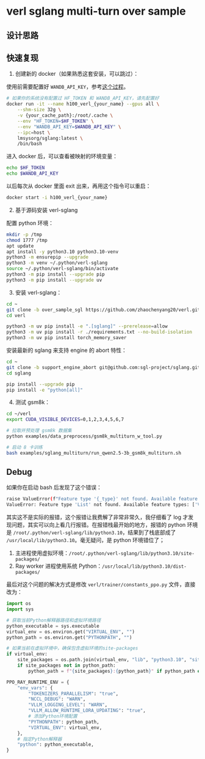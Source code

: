 # verl sglang multi-turn over sample

## 设计思路

## 快速复现

1. 创建新的 docker（如果熟悉这套安装，可以跳过）：

使用前需要配置好 `WANDB_API_KEY`，参考[这个过程](https://community.wandb.ai/t/where-can-i-find-the-api-token-for-my-project/7914)。

```bash
# 如果你的系统没有配置过 HF_TOKEN 和 WANDB_API_KEY，请先配置好
docker run -it --name h100_verl_{your_name} --gpus all \
    --shm-size 32g \
    -v {your_cache_path}:/root/.cache \
    --env "HF_TOKEN=$HF_TOKEN" \
    --env "WANDB_API_KEY=$WANDB_API_KEY" \
    --ipc=host \
    lmsysorg/sglang:latest \
    /bin/bash
```

进入 docker 后，可以查看被映射的环境变量：

```bash
echo $HF_TOKEN
echo $WANDB_API_KEY
```

以后每次从 docker 里面 exit 出来，再用这个指令可以重启：

```bash
docker start -i h100_verl_{your_name}
```

2. 基于源码安装 verl-sglang

配置 python 环境：

```bash
mkdir -p /tmp
chmod 1777 /tmp
apt update
apt install -y python3.10 python3.10-venv
python3 -m ensurepip --upgrade
python3 -m venv ~/.python/verl-sglang
source ~/.python/verl-sglang/bin/activate
python3 -m pip install --upgrade pip
python3 -m pip install --upgrade uv
```

3. 安装 verl-sglang：

```bash
cd ~
git clone -b over_sample_sgl https://github.com/zhaochenyang20/verl.git
cd verl

python3 -m uv pip install -e ".[sglang]" --prerelease=allow
python3 -m uv pip install -r ./requirements.txt --no-build-isolation
python3 -m uv pip install torch_memory_saver
```

安装最新的 sglang 来支持 engine 的 abort 特性：

```bash
cd ~
git clone -b support_engine_abort git@github.com:sgl-project/sglang.git
cd sglang

pip install --upgrade pip
pip install -e "python[all]"
```

4. 测试 gsm8k：

```bash
cd ~/verl
export CUDA_VISIBLE_DEVICES=0,1,2,3,4,5,6,7

# 拉取并预处理 gsm8k 数据集
python examples/data_preprocess/gsm8k_multiturn_w_tool.py

# 启动 8 卡训练
bash examples/sglang_multiturn/run_qwen2.5-3b_gsm8k_multiturn.sh
```

## Debug

如果你在启动 bash 后发现了这个错误：

```bash
raise ValueError(f"Feature type '{_type}' not found. Available feature types: {list(_FEATURE_TYPES.keys())}")
ValueError: Feature type 'List' not found. Available feature types: ['Value', 'ClassLabel', 'Translation', 'TranslationVariableLanguages', 'LargeList', 'Sequence', 'Array2D', 'Array3D', 'Array4D', 'Array5D', 'Audio', 'Image', 'Video', 'Pdf']
```

其实这不是实际的报错，这个报错让我费解了非常非常久，我仔细看了 log 才发现问题，其实可以向上看几行报错。在报错栈最开始的地方，报错的 python 环境是 `/root/.python/verl-sglang/lib/python3.10`，结果到了栈底部成了 `/usr/local/lib/python3.10`。毫无疑问，是 python 环境错位了；

1. 主进程使用虚拟环境：`/root/.python/verl-sglang/lib/python3.10/site-packages/`
2. Ray worker 进程使用系统 Python：`/usr/local/lib/python3.10/dist-packages/`

最后对这个问题的解决方式是修改 `verl/trainer/constants_ppo.py` 文件，直接改为：

```python
import os
import sys

# 获取当前Python解释器路径和虚拟环境路径
python_executable = sys.executable
virtual_env = os.environ.get("VIRTUAL_ENV", "")
python_path = os.environ.get("PYTHONPATH", "")

# 如果当前在虚拟环境中，确保包含虚拟环境的site-packages
if virtual_env:
    site_packages = os.path.join(virtual_env, "lib", "python3.10", "site-packages")
    if site_packages not in python_path:
        python_path = f"{site_packages}:{python_path}" if python_path else site_packages

PPO_RAY_RUNTIME_ENV = {
    "env_vars": {
        "TOKENIZERS_PARALLELISM": "true",
        "NCCL_DEBUG": "WARN",
        "VLLM_LOGGING_LEVEL": "WARN",
        "VLLM_ALLOW_RUNTIME_LORA_UPDATING": "true",
        # 添加Python环境配置
        "PYTHONPATH": python_path,
        "VIRTUAL_ENV": virtual_env,
    },
    # 指定Python解释器
    "python": python_executable,
}
```


